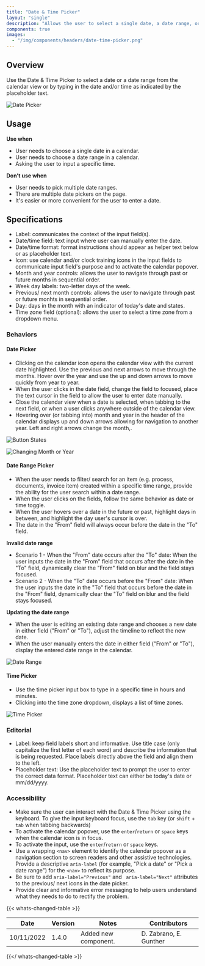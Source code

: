 ```yaml
---
title: "Date & Time Picker"
layout: "single"
description: "Allows the user to select a single date, a date range, or time."
components: true
images:
  - "/img/components/headers/date-time-picker.png"
---
```


## Overview

Use the Date & Time Picker to select a date or a date range from the calendar view or by typing in the date and/or time as indicated by the placeholder text.

![Date Picker](/img/components/single-date-picker.png)
<style>
[data-theme="dark"] img[src="/img/components/single-date-picker.png"] {
 content: url(/img/components/single-date-picker-dark.png);
}
</style>

## Usage

**Use when**

- User needs to choose a single date in a calendar.
- User needs to choose a date range in a calendar.
- Asking the user to input a specific time.

**Don’t use when**

- User needs to pick multiple date ranges.
- There are multiple date pickers on the page.
- It's easier or more convenient for the user to enter a date.

## Specifications

- Label: communicates the context of the input field(s).
- Date/time field: text input where user can manually enter the date.
- Date/time format: format instructions should appear as helper text below or as placeholder text.
- Icon: use calendar and/or clock training icons in the input fields to communicate input field's purpose and to activate the calendar popover.
- Month and year controls: allows the user to navigate through past or future months in sequential order.
- Week day labels: two-letter days of the week.
- Previous/ next month controls: allows the user to navigate through past or future monhts in sequential order.
- Day: days in the month with an indicator of today's date and states.
- Time zone field (optional): allows the user to select a time zone from a dropdown menu.

### Behaviors

#### Date Picker

- Clicking on the calendar icon opens the calendar view with the current date highlighted. Use the previous and next arrows to move through the months. Hover over the year and use the up and down arrows to move quickly from year to year.
- When the user clicks in the date field, change the field to focused, place the text cursor in the field to allow the user to enter date manually.
- Close the calendar view when a date is selected, when tabbing to the next field, or when a user clicks anywhere outside of the calendar view.
- Hovering over (or tabbing into) month and year in the header of the calendar displays up and down arrows allowing for navigation to another year. Left and right arrows change the month,.

![Button States](/img/components/date-picker-button-states.png)

<style>
[data-theme="dark"] img[src="/img/components/date-picker-button-states.png"] {
 content: url(/img/components/date-picker-button-states-dark.png);
}
</style>

![Changing Month or Year](/img/components/date-picker-changing-month-year.png)

<style>
[data-theme="dark"] img[src="/img/components/date-picker-changing-month-year.png"] {
 content: url(/img/components/date-picker-changing-month-year-dark.png);
}
</style>

#### Date Range Picker

- When the user needs to filter/ search for an item (e.g. process, documents, invoice item) created within a specific time range, provide the ability for the user search within a date range.
- When the user clicks on the fields, follow the same behavior as date or time toggle.
- When the user hovers over a date in the future or past, highlight days in between, and highlight the day user's cursor is over.
- The date in the "From" field will always occur before the date in the "To" field.

**Invalid date range**

- Scenario 1 - When the "From" date occurs after the "To" date: When the user inputs the date in the "From" field that occurs after the date in the "To" field, dynamically clear the "From" field on blur and the field stays focused.
- Scenario 2 - When the "To" date occurs before the "From" date: When the user inputs the date in the "To" field that occurs before the date in the "From" field, dynamically clear the "To" field on blur and the field stays focused.

**Updating the date range**

- When the user is editing an existing date range and chooses a new date in either field ("From" or "To"), adjust the timeline to reflect the new date.
- When the user manually enters the date in either field ("From" or "To"), display the entered date range in the calendar.

![Date Range](/img/components/date-range-picker.png)

<style>
[data-theme="dark"] img[src="/img/components/date-range-picker.png"] {
 content: url(/img/components/date-range-picker-dark.png);
}
</style>

#### Time Picker

- Use the time picker input box to type in a specific time in hours and minutes.
- Clicking into the time zone dropdown, displays a list of time zones.

![Time Picker](/img/components/time-picker.png)

<style>
[data-theme="dark"] img[src="/img/components/time-picker.png"] {
 content: url(/img/components/time-picker-dark.png);
}
</style>

### Editorial

- Label: keep field labels short and informative. Use title case (only capitalize the first letter of each word) and describe the information that is being requested. Place labels directly above the field and align them to the left.
- Placeholder text: Use the placeholder text to prompt the user to enter the correct data format. Placeholder text can either be today's date or mm/dd/yyyy.

### Accessibility

- Make sure the user can interact with the Date & Time Picker using the keyboard. To give the input keyboard focus, use the `tab` key (or `shift` + `tab` when tabbing backwards)
- To activate the calendar popover, use the `enter`/`return` or `space` keys when the calendar icon is in focus.
- To activate the input, use the `enter`/`return` or `space` keys.
- Use a wrapping `<nav>` element to identify the calendar popover as a navigation section to screen readers and other assistive technologies. Provide a descriptive `aria-label` (for example, "Pick a date" or "Pick a date range") for the `<nav>` to reflect its purpose.
- Be sure to add `aria-label="Previous"` and ` aria-label="Next"` attributes to the previous/ next icons in the date picker.
- Provide clear and informative error messaging to help users understand what they needs to do to rectify the problem.

{{< whats-changed-table >}}

| Date       | Version | Notes                | Contributors           |
| ---------- | ------- | -------------------- | ---------------------- |
| 10/11/2022 | 1.4.0   | Added new component. | D. Zabrano, E. Gunther |

{{</ whats-changed-table >}}
